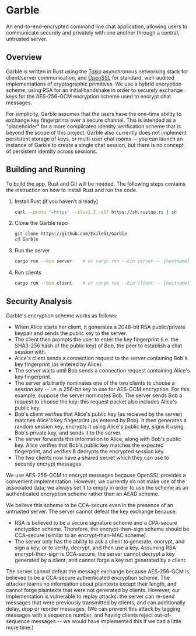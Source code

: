 # Garble

An end-to-end-encrypted command line chat application, allowing users to communicate securely and privately with one another through a central, untrusted server.

## Overview

Garble is written in Rust using the [Tokio](https://tokio.rs) asynchronous networking stack for client/server communication, and [OpenSSL](https://www.openssl.org/) for standard, well-audited implementations of cryptographic primitives. We use a hybrid encryption scheme, using RSA for an initial handshake in order to securely exchange keys for the AES-256-GCM encryption scheme used to encrypt chat messages.

For simplicity, Garble assumes that the users have the one-time ability to exchange key fingerprints over a secure channel. This is intended as a "placeholder" for a more complicated identity verification scheme that is beyond the scope of this project. Garble also currently does not implement persistent storage of keys, or multi-user chat rooms -- you can launch an instance of Garble to create a single chat session, but there is no concept of persistent identity across sessions.

## Building and Running

To build the app, Rust and Git will be needed. The following steps contains the instruction on how to install Rust and run the code.

1. Install Rust (if you haven't already)

    ```bash
    curl --proto '=https' --tlsv1.2 -sSf https://sh.rustup.rs | sh
    ```

2. Clone the Garble repo

    ```bash
    git clone https://github.com/Exiled1/Garble
    cd Garble
    ```

3. Run the server

    ```bash
    cargo run --bin server    # or cargo run --bin server -- [hostname][:port]
    ```

4. Run clients

    ```bash
    cargo run --bin client    # or cargo run --bin client -- [hostname][:port]
    ```

## Security Analysis

Garble's encryption scheme works as follows:

- When Alice starts her client, it generates a 2048-bit RSA public/private keypair and sends the public key to the server.
- The client then prompts the user to enter the key fingerprint (i.e. the SHA3-256 hash of the public key) of Bob, the peer to establish a chat session with.
- Alice's client sends a connection request to the server containing Bob's key fingerprint (as entered by Alice).
- The server waits until Bob sends a connection request containing Alice's key fingerprint.
- The server arbitrarily nominates one of the two clients to choose a *session key* -- i.e. a 256-bit key to use for AES-GCM encryption. For this example, suppose the server nominates Bob. The server sends Bob a request to choose the key; this request packet also includes Alice's public key.
- Bob's client verifies that Alice's public key (as recieved by the server) matches Alice's key fingerprint (as entered by Bob). It then generates a random session key, encrypts it using Alice's public key, signs it using Bob's private key, and sends it to the server.
- The server forwards this information to Alice, along with Bob's public key. Alice verifies that Bob's public key matches the expected fingerprint, and verifies & decrypts the encrypted session key.
- The two clients now have a shared secret which they can use to securely encrypt messages.

We use AES-256-GCM to encrypt messages because OpenSSL provides a convenient implementation. However, we currently do not make use of the associated data; we always set it to empty in order to use the scheme as an authenticated encryption scheme rather than an AEAD scheme.

We believe this scheme to be CCA-secure even in the presence of an untrusted server. The server cannot defeat the key exchange because:
- RSA is believed to be a secure signature scheme and a CPA-secure enctyption scheme. Therefore, the encrypt-then-sign scheme should be CCA-secure (similar to an encrypt-than-MAC scheme).
- The server only has the ability to ask a client to generate, encrypt, and sign a key; or to verify, decrypt, and then use a key. Assuming RSA encrypt-then-sign is CCA-secure, the server cannot decrypt a key generated by a client, and cannot forge a key not generated by a client.

The server cannot defeat the message exchange because AES-256-GCM is believed to be a CCA-secure authenticated encryption scheme. The attacker learns no information about plaintexts except their length, and cannot forge plaintexts that were not generated by clients. However, our implementation is vulnerable to replay attacks: the server can re-send messages that were previously transmitted by clients, and can additionally delay, drop or reorder messages. (We can prevent this attack by tagging messages with a sequence number, and having clients reject out-of-sequence messages -- we would have implemented this if we had a little more time.)

